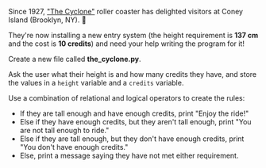 Since 1927, ["The Cyclone"](https://en.wikipedia.org/wiki/Coney_Island_Cyclone) roller coaster has delighted visitors at Coney Island (Brooklyn, NY). 🎢

They're now installing a new entry system (the height requirement is **137 cm** and the cost is **10 credits**) and need your help writing the program for it!

Create a new file called **the_cyclone.py**.

Ask the user what their height is and how many credits they have, and store the values in a ``height`` variable and a ``credits`` variable.

Use a combination of relational and logical operators to create the rules:

- If they are tall enough and have enough credits, print "Enjoy the ride!"
- Else if they have enough credits, but they aren't tall enough, print "You are not tall enough to ride."
- Else if they are tall enough, but they don't have enough credits, print "You don't have enough credits."
- Else, print a message saying they have not met either requirement.
